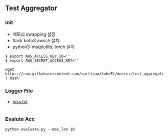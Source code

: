 ## Test Aggregator
### init
- 메모리 swapping 설정
- flask boto3 awscli 설치
- python3-matplotlib, torch 설치
```shell script
$ export AWS_ACCESS_KEY_ID=''
$ export AWS_SECRET_ACCESS_KEY=''

wget https://raw.githubusercontent.com/sortteam/kubeFL/master/test_aggregator/init.sh | bash
```

### Logger File
- [loss.txt](/tmp/loss.txt)
```text

```

### Evalute Acc
```shell script
python evaluate.py --max_len 10
```
